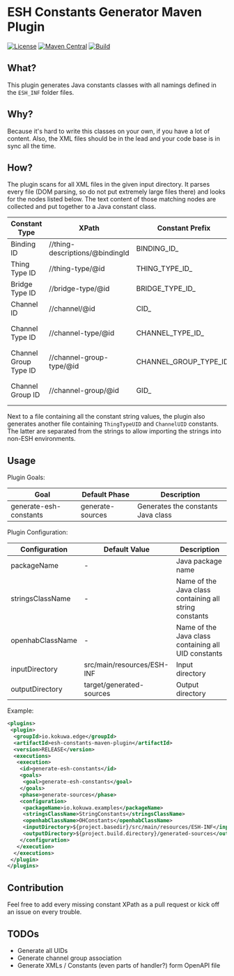 # ESH Constants Generator Maven Plugin

[![License](https://img.shields.io/github/license/kokuwaio/esh-constants-maven-plugin.svg?label=License)](https://github.com/kokuwaio/esh-constants-maven-plugin/blob/main/LICENSE)
[![Maven Central](https://img.shields.io/maven-central/v/io.kokuwa.edge/esh-constants-maven-plugin?label=Maven%20Central)](https://central.sonatype.com/namespace/io.kokuwa.maven)
[![Build](https://img.shields.io/github/actions/workflow/status/kokuwaio/esh-constants-maven-plugin/build.yaml?label=Build)](https://github.com/kokuwaio/esh-constants-maven-plugin/actions/workflows/build.yaml?label=Build)

## What?

This plugin generates Java constants classes with all namings defined in the `ESH_INF` folder files.

## Why?

Because it's hard to write this classes on your own, if you have a lot of content. Also, the XML files should be
in the lead and your code base is in sync all the time.

## How?

The plugin scans for all XML files in the given input directory. It parses every file (DOM parsing, so do not put
extremely large files there) and looks for the nodes listed below. The text content of those matching nodes are
collected and put together to a Java constant class.

| Constant Type         | XPath                           | Constant Prefix        | Description                    |
|-----------------------|---------------------------------|------------------------|--------------------------------|
| Binding ID            | //thing-descriptions/@bindingId | BINDING_ID_            | The ID of the binding          |
| Thing Type ID         | //thing-type/@id                | THING_TYPE_ID_         | The ID of a thing type         |
| Bridge Type ID        | //bridge-type/@id               | BRIDGE_TYPE_ID_        | The ID of a bridge type        |
| Channel ID            | //channel/@id                   | CID_                   | The ID of a channel            |
| Channel Type ID       | //channel-type/@id              | CHANNEL_TYPE_ID_       | The ID of a channel type       |
| Channel Group Type ID | //channel-group-type/@id        | CHANNEL_GROUP_TYPE_ID_ | The ID of a channel group type |
| Channel Group ID      | //channel-group/@id             | GID_                   | The ID of a channel group      |

Next to a file containing all the constant string values, the plugin also generates another file containing
`ThingTypeUID` and `ChannelUID` constants. The latter are separated from the strings to allow importing the strings
into non-ESH environments.

## Usage

Plugin Goals:

| Goal                   | Default Phase    | Description                        |
|------------------------|------------------|------------------------------------|
| generate-esh-constants | generate-sources | Generates the constants Java class |

Plugin Configuration:

| Configuration    | Default Value              | Description                                            |
|------------------|----------------------------|--------------------------------------------------------|
| packageName      | -                          | Java package name                                      |
| stringsClassName | -                          | Name of the Java class containing all string constants |
| openhabClassName | -                          | Name of the Java class containing all UID constants    |
| inputDirectory   | src/main/resources/ESH-INF | Input directory                                        |
| outputDirectory  | target/generated-sources   | Output directory                                       |

Example:

```xml
<plugins>
 <plugin>
  <groupId>io.kokuwa.edge</groupId>
  <artifactId>esh-constants-maven-plugin</artifactId>
  <version>RELEASE</version>
  <executions>
   <execution>
    <id>generate-esh-constants</id>
    <goals>
     <goal>generate-esh-constants</goal>
    </goals>
    <phase>generate-sources</phase>
    <configuration>
     <packageName>io.kokuwa.examples</packageName>
     <stringsClassName>StringConstants</stringsClassName>
     <openhabClassName>OHConstants</openhabClassName>
     <inputDirectory>${project.basedir}/src/main/resources/ESH-INF</inputDirectory>
     <outputDirectory>${project.build.directory}/generated-sources</outputDirectory>
    </configuration>
   </execution>
  </executions>
 </plugin>
</plugins>
```

## Contribution

Feel free to add every missing constant XPath as a pull request or kick off an issue on every trouble.

## TODOs

* Generate all UIDs
* Generate channel group association
* Generate XMLs / Constants (even parts of handler?) form OpenAPI file
